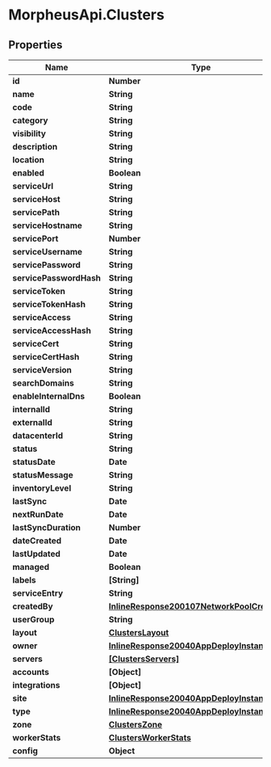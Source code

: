 # MorpheusApi.Clusters

## Properties

Name | Type | Description | Notes
------------ | ------------- | ------------- | -------------
**id** | **Number** |  | [optional] 
**name** | **String** |  | [optional] 
**code** | **String** |  | [optional] 
**category** | **String** |  | [optional] 
**visibility** | **String** |  | [optional] 
**description** | **String** |  | [optional] 
**location** | **String** |  | [optional] 
**enabled** | **Boolean** |  | [optional] 
**serviceUrl** | **String** |  | [optional] 
**serviceHost** | **String** |  | [optional] 
**servicePath** | **String** |  | [optional] 
**serviceHostname** | **String** |  | [optional] 
**servicePort** | **Number** |  | [optional] 
**serviceUsername** | **String** |  | [optional] 
**servicePassword** | **String** |  | [optional] 
**servicePasswordHash** | **String** |  | [optional] 
**serviceToken** | **String** |  | [optional] 
**serviceTokenHash** | **String** |  | [optional] 
**serviceAccess** | **String** |  | [optional] 
**serviceAccessHash** | **String** |  | [optional] 
**serviceCert** | **String** |  | [optional] 
**serviceCertHash** | **String** |  | [optional] 
**serviceVersion** | **String** |  | [optional] 
**searchDomains** | **String** |  | [optional] 
**enableInternalDns** | **Boolean** |  | [optional] 
**internalId** | **String** |  | [optional] 
**externalId** | **String** |  | [optional] 
**datacenterId** | **String** |  | [optional] 
**status** | **String** |  | [optional] 
**statusDate** | **Date** |  | [optional] 
**statusMessage** | **String** |  | [optional] 
**inventoryLevel** | **String** |  | [optional] 
**lastSync** | **Date** |  | [optional] 
**nextRunDate** | **Date** |  | [optional] 
**lastSyncDuration** | **Number** |  | [optional] 
**dateCreated** | **Date** |  | [optional] 
**lastUpdated** | **Date** |  | [optional] 
**managed** | **Boolean** |  | [optional] 
**labels** | **[String]** |  | [optional] 
**serviceEntry** | **String** |  | [optional] 
**createdBy** | [**InlineResponse200107NetworkPoolCreatedBy**](InlineResponse200107NetworkPoolCreatedBy.md) |  | [optional] 
**userGroup** | **String** |  | [optional] 
**layout** | [**ClustersLayout**](ClustersLayout.md) |  | [optional] 
**owner** | [**InlineResponse20040AppDeployInstance**](InlineResponse20040AppDeployInstance.md) |  | [optional] 
**servers** | [**[ClustersServers]**](ClustersServers.md) |  | [optional] 
**accounts** | **[Object]** |  | [optional] 
**integrations** | **[Object]** |  | [optional] 
**site** | [**InlineResponse20040AppDeployInstance**](InlineResponse20040AppDeployInstance.md) |  | [optional] 
**type** | [**InlineResponse20040AppDeployInstance**](InlineResponse20040AppDeployInstance.md) |  | [optional] 
**zone** | [**ClustersZone**](ClustersZone.md) |  | [optional] 
**workerStats** | [**ClustersWorkerStats**](ClustersWorkerStats.md) |  | [optional] 
**config** | **Object** |  | [optional] 


